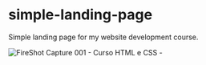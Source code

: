 # simple-landing-page
Simple landing page for my website development course.

![FireShot Capture 001 - Curso HTML e CSS - ](https://user-images.githubusercontent.com/69255203/126239381-7ad61f55-a593-4bca-bb26-2ef8b2f17d63.png)
